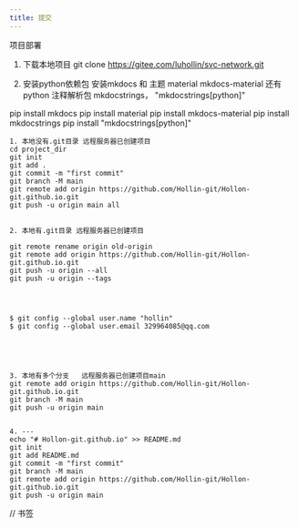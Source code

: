 ```yaml
---
title: 提交
---
```


项目部署
1. 下载本地项目 
git clone https://gitee.com/luhollin/svc-network.git


2. 安装python依赖包
安装mkdocs 和 主题  material mkdocs-material
还有python 注释解析包 mkdocstrings， "mkdocstrings[python]"

pip install mkdocs
pip install material
pip install mkdocs-material
pip install mkdocstrings 
pip install "mkdocstrings[python]"





```shell
1. 本地没有.git目录 远程服务器已创建项目 
cd project_dir
git init
git add .
git commit -m "first commit"
git branch -M main
git remote add origin https://github.com/Hollin-git/Hollon-git.github.io.git
git push -u origin main all


2. 本地有.git目录 远程服务器已创建项目 

git remote rename origin old-origin 
git remote add origin https://github.com/Hollin-git/Hollon-git.github.io.git
git push -u origin --all 
git push -u origin --tags




$ git config --global user.name "hollin"
$ git config --global user.email 329964085@qq.com





3. 本地有多个分支   远程服务器已创建项目main 
git remote add origin https://github.com/Hollin-git/Hollon-git.github.io.git
git branch -M main
git push -u origin main


4. ---
echo "# Hollon-git.github.io" >> README.md
git init
git add README.md
git commit -m "first commit"
git branch -M main
git remote add origin https://github.com/Hollin-git/Hollon-git.github.io.git
git push -u origin main

```

// 书签
<!-- 
##超链接 到其他文档 
See my [About](/about/authorauthor.md) page for details. 

## 添加图片 其中 img 目录不会显示 可能是这个主题这样设定的 也可能是 mkdocs 预留目录img 
![tupian](img/ip2.png)

--> 
